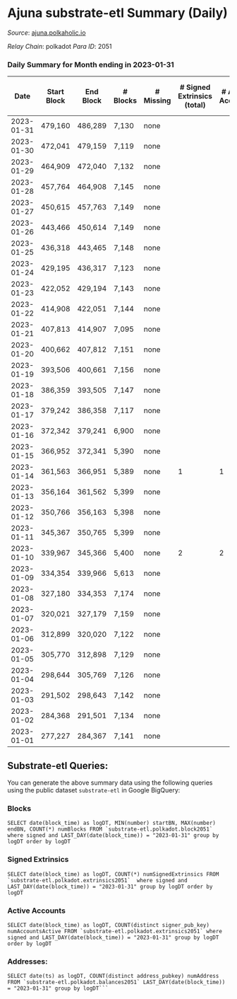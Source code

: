 # Ajuna substrate-etl Summary (Daily)

_Source_: [ajuna.polkaholic.io](https://ajuna.polkaholic.io)

*Relay Chain*: polkadot
*Para ID*: 2051



### Daily Summary for Month ending in 2023-01-31


| Date | Start Block | End Block | # Blocks | # Missing | # Signed Extrinsics (total) | # Active Accounts | # Addresses with Balances | # Events | # Transfers | # XCM Transfers In | # XCM Transfers Out |
| ---- | ----------- | --------- | -------- | --------- | --------------------------- | ----------------- | ------------------------- | -------- | ----------- | ------------------ | ------------------- |
| 2023-01-31 | 479,160 | 486,289 | 7,130 | none |  |  | 7 | 14,264 |   |   |   |
| 2023-01-30 | 472,041 | 479,159 | 7,119 | none |  |  | 7 | 14,242 |   |   |   |
| 2023-01-29 | 464,909 | 472,040 | 7,132 | none |  |  | 7 | 14,268 |   |   |   |
| 2023-01-28 | 457,764 | 464,908 | 7,145 | none |  |  | 7 | 14,294 |   |   |   |
| 2023-01-27 | 450,615 | 457,763 | 7,149 | none |  |  | 7 | 14,305 |   |   |   |
| 2023-01-26 | 443,466 | 450,614 | 7,149 | none |  |  | 7 | 14,302 |   |   |   |
| 2023-01-25 | 436,318 | 443,465 | 7,148 | none |  |  | 7 | 14,300 |   |   |   |
| 2023-01-24 | 429,195 | 436,317 | 7,123 | none |  |  | 7 | 14,250 |   |   |   |
| 2023-01-23 | 422,052 | 429,194 | 7,143 | none |  |  | 7 | 14,290 |   |   |   |
| 2023-01-22 | 414,908 | 422,051 | 7,144 | none |  |  | 7 | 14,292 |   |   |   |
| 2023-01-21 | 407,813 | 414,907 | 7,095 | none |  |  | 7 | 14,194 |   |   |   |
| 2023-01-20 | 400,662 | 407,812 | 7,151 | none |  |  | 7 | 14,309 |   |   |   |
| 2023-01-19 | 393,506 | 400,661 | 7,156 | none |  |  |  | 14,316 |   |   |   |
| 2023-01-18 | 386,359 | 393,505 | 7,147 | none |  |  | 7 | 14,298 |   |   |   |
| 2023-01-17 | 379,242 | 386,358 | 7,117 | none |  |  | 7 | 14,238 |   |   |   |
| 2023-01-16 | 372,342 | 379,241 | 6,900 | none |  |  | 7 | 13,804 |   |   |   |
| 2023-01-15 | 366,952 | 372,341 | 5,390 | none |  |  | 7 | 10,783 |   |   |   |
| 2023-01-14 | 361,563 | 366,951 | 5,389 | none | 1 | 1 |  | 10,788 | 1  |   |   |
| 2023-01-13 | 356,164 | 361,562 | 5,399 | none |  |  | 6 | 10,801 |   |   |   |
| 2023-01-12 | 350,766 | 356,163 | 5,398 | none |  |  |  | 10,802 |   |   |   |
| 2023-01-11 | 345,367 | 350,765 | 5,399 | none |  |  |  | 10,801 |   |   |   |
| 2023-01-10 | 339,967 | 345,366 | 5,400 | none | 2 | 2 |  | 10,816 | 2  |   |   |
| 2023-01-09 | 334,354 | 339,966 | 5,613 | none |  |  |  | 11,229 |   |   |   |
| 2023-01-08 | 327,180 | 334,353 | 7,174 | none |  |  |  | 14,352 |   |   |   |
| 2023-01-07 | 320,021 | 327,179 | 7,159 | none |  |  |  | 14,322 |   |   |   |
| 2023-01-06 | 312,899 | 320,020 | 7,122 | none |  |  |  | 14,248 |   |   |   |
| 2023-01-05 | 305,770 | 312,898 | 7,129 | none |  |  |  | 14,262 |   |   |   |
| 2023-01-04 | 298,644 | 305,769 | 7,126 | none |  |  |  | 14,259 |   |   |   |
| 2023-01-03 | 291,502 | 298,643 | 7,142 | none |  |  |  | 14,288 |   |   |   |
| 2023-01-02 | 284,368 | 291,501 | 7,134 | none |  |  |  | 14,272 |   |   |   |
| 2023-01-01 | 277,227 | 284,367 | 7,141 | none |  |  |  | 14,285 |   |   |   |

## Substrate-etl Queries:
You can generate the above summary data using the following queries using the public dataset `substrate-etl` in Google BigQuery:


### Blocks
```
SELECT date(block_time) as logDT, MIN(number) startBN, MAX(number) endBN, COUNT(*) numBlocks FROM `substrate-etl.polkadot.block2051`  where signed and LAST_DAY(date(block_time)) = "2023-01-31" group by logDT order by logDT
```


### Signed Extrinsics
```
SELECT date(block_time) as logDT, COUNT(*) numSignedExtrinsics FROM `substrate-etl.polkadot.extrinsics2051`  where signed and LAST_DAY(date(block_time)) = "2023-01-31" group by logDT order by logDT
```


### Active Accounts
```
SELECT date(block_time) as logDT, COUNT(distinct signer_pub_key) numAccountsActive FROM `substrate-etl.polkadot.extrinsics2051` where signed and LAST_DAY(date(block_time)) = "2023-01-31" group by logDT order by logDT
```


### Addresses:
```
SELECT date(ts) as logDT, COUNT(distinct address_pubkey) numAddress FROM `substrate-etl.polkadot.balances2051` LAST_DAY(date(block_time)) = "2023-01-31" group by logDT```

